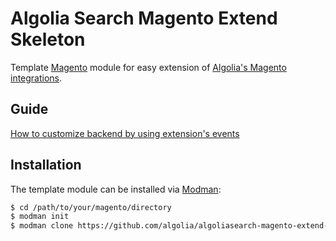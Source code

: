 # Algolia Search Magento Extend Skeleton

Template [Magento](https://magento.com/) module for easy extension of [Algolia's Magento integrations](https://github.com/algolia/algoliasearch-magento).

## Guide

[How to customize backend by using extension's events](https://community.algolia.com/magento/doc/m1/customize-backend/)

## Installation

The template module can be installed via [Modman](https://github.com/colinmollenhour/modman):

```sh
$ cd /path/to/your/magento/directory
$ modman init
$ modman clone https://github.com/algolia/algoliasearch-magento-extend-module-skeleton.git
```
